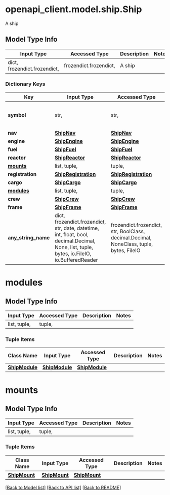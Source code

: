# openapi_client.model.ship.Ship

A ship

## Model Type Info
Input Type | Accessed Type | Description | Notes
------------ | ------------- | ------------- | -------------
dict, frozendict.frozendict,  | frozendict.frozendict,  | A ship | 

### Dictionary Keys
Key | Input Type | Accessed Type | Description | Notes
------------ | ------------- | ------------- | ------------- | -------------
**symbol** | str,  | str,  | The globally unique identifier of the ship in the following format: &#x60;[AGENT_SYMBOL]_[HEX_ID]&#x60; | 
**nav** | [**ShipNav**](ShipNav.md) | [**ShipNav**](ShipNav.md) |  | 
**engine** | [**ShipEngine**](ShipEngine.md) | [**ShipEngine**](ShipEngine.md) |  | 
**fuel** | [**ShipFuel**](ShipFuel.md) | [**ShipFuel**](ShipFuel.md) |  | 
**reactor** | [**ShipReactor**](ShipReactor.md) | [**ShipReactor**](ShipReactor.md) |  | 
**[mounts](#mounts)** | list, tuple,  | tuple,  |  | 
**registration** | [**ShipRegistration**](ShipRegistration.md) | [**ShipRegistration**](ShipRegistration.md) |  | 
**cargo** | [**ShipCargo**](ShipCargo.md) | [**ShipCargo**](ShipCargo.md) |  | 
**[modules](#modules)** | list, tuple,  | tuple,  |  | 
**crew** | [**ShipCrew**](ShipCrew.md) | [**ShipCrew**](ShipCrew.md) |  | 
**frame** | [**ShipFrame**](ShipFrame.md) | [**ShipFrame**](ShipFrame.md) |  | 
**any_string_name** | dict, frozendict.frozendict, str, date, datetime, int, float, bool, decimal.Decimal, None, list, tuple, bytes, io.FileIO, io.BufferedReader | frozendict.frozendict, str, BoolClass, decimal.Decimal, NoneClass, tuple, bytes, FileIO | any string name can be used but the value must be the correct type | [optional]

# modules

## Model Type Info
Input Type | Accessed Type | Description | Notes
------------ | ------------- | ------------- | -------------
list, tuple,  | tuple,  |  | 

### Tuple Items
Class Name | Input Type | Accessed Type | Description | Notes
------------- | ------------- | ------------- | ------------- | -------------
[**ShipModule**](ShipModule.md) | [**ShipModule**](ShipModule.md) | [**ShipModule**](ShipModule.md) |  | 

# mounts

## Model Type Info
Input Type | Accessed Type | Description | Notes
------------ | ------------- | ------------- | -------------
list, tuple,  | tuple,  |  | 

### Tuple Items
Class Name | Input Type | Accessed Type | Description | Notes
------------- | ------------- | ------------- | ------------- | -------------
[**ShipMount**](ShipMount.md) | [**ShipMount**](ShipMount.md) | [**ShipMount**](ShipMount.md) |  | 

[[Back to Model list]](../../README.md#documentation-for-models) [[Back to API list]](../../README.md#documentation-for-api-endpoints) [[Back to README]](../../README.md)

